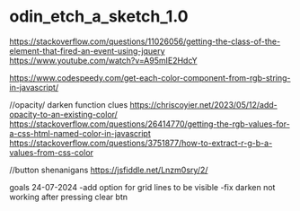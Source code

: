 # odin_etch_a_sketch_1.0

https://stackoverflow.com/questions/11026056/getting-the-class-of-the-element-that-fired-an-event-using-jquery
https://www.youtube.com/watch?v=A95mIE2HdcY


https://www.codespeedy.com/get-each-color-component-from-rgb-string-in-javascript/



//opacity/ darken function clues
https://chriscoyier.net/2023/05/12/add-opacity-to-an-existing-color/
https://stackoverflow.com/questions/26414770/getting-the-rgb-values-for-a-css-html-named-color-in-javascript
https://stackoverflow.com/questions/3751877/how-to-extract-r-g-b-a-values-from-css-color

//button shenanigans
https://jsfiddle.net/Lnzm0sry/2/


goals 24-07-2024
-add option for grid lines to be visible
-fix darken not working after pressing clear btn